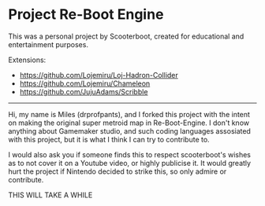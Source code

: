 # Project Re-Boot Engine
This was a personal project by Scooterboot, created for educational and entertainment purposes.

Extensions:
- https://github.com/Lojemiru/Loj-Hadron-Collider
- https://github.com/Lojemiru/Chameleon
- https://github.com/JujuAdams/Scribble
_________________________________________________________________________________________________________________________________________________________

Hi, my name is Miles (drprofpants), and I forked this project with the intent on making the original super metroid map in Re-Boot-Engine.
I don't know anything about Gamemaker studio, and such coding languages assosiated with this project, but it is what I think I can try to contribute to. 

I would also ask you if someone finds this to respect scooterboot's wishes as to not cover it on a Youtube 
video, or highly publicise it. It would greatly hurt the project if Nintendo decided to strike this, so 
only admire or contribute.

THIS WILL TAKE A WHILE
